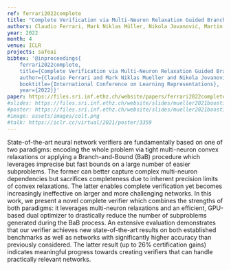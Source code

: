 ```yaml
---
ref: ferrari2022complete
title: "Complete Verification via Multi-Neuron Relaxation Guided Branch-and-Bound"
authors: Claudio Ferrari, Mark Niklas Müller, Nikola Jovanović, Martin Vechev
year: 2022
month: 4
venue: ICLR 
projects: safeai
bibtex: '@inproceedings{
	ferrari2022complete,
	title={Complete Verification via Multi-Neuron Relaxation Guided Branch-and-Bound},
	author={Claudio Ferrari and Mark Niklas Mueller and Nikola Jovanović and Martin Vechev},
	booktitle={International Conference on Learning Representations},
	year={2022}}'
paper: https://files.sri.inf.ethz.ch/website/papers/ferrari2022complete.pdf
#slides: https://files.sri.inf.ethz.ch/website/slides/mueller2021boosting_slides.pdf
#poster: https://files.sri.inf.ethz.ch/website/slides/mueller2021boosting_poster.pdf
#image: assets/images/colt.png
#talk: https://iclr.cc/virtual/2021/poster/3359
---
```


State-of-the-art neural network verifiers are fundamentally based on one of two paradigms: encoding the whole problem via tight multi-neuron convex relaxations or applying a Branch-and-Bound (BaB) procedure which leverages imprecise but fast bounds on a large number of easier subproblems. The former can better capture complex multi-neuron dependencies but sacrifices completeness due to inherent precision limits of convex relaxations. The latter enables complete verification yet becomes increasingly ineffective on larger and more challenging networks. In this work, we present a novel complete verifier which combines the strengths of both paradigms: it leverages multi-neuron relaxations and an efficient, GPU-based dual optimizer to drastically reduce the number of subproblems generated during the BaB process. An extensive evaluation demonstrates that our verifier achieves new state-of-the-art results on both established benchmarks as well as networks with significantly higher accuracy than previously considered. The latter result (up to 26% certification gains) indicates meaningful progress towards creating verifiers that can handle practically relevant networks.
